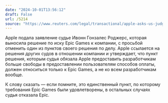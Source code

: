 ```yaml
---
date: "2024-10-01T13:56:12"
draft: False
url: /5214
source: "https://www.reuters.com/legal/transactional/apple-asks-us-judge-toss-app-store-injunction-2024-09-30/"
---
```


Apple подала заявление судье Ивонн Гонзалес Роджерс, которая выносила решение по иску Epic Games к компании, с просьбой отменить один из пунктов своего решения по делу. Apple ссылается на решения других судов в отношении компании и утверждает, что пункт решения, которым судья обязала Apple предоставить разработчикам больше свободы в предоставлении пользователям способов оплаты, должен относиться только к Epic Games, а не ко всем разработчикам вообще.

К слову сказать — если помните, это единственный пункт, по которому требования Epic Games были удовлетворены, в остальных случаях судья отказала Epic.
